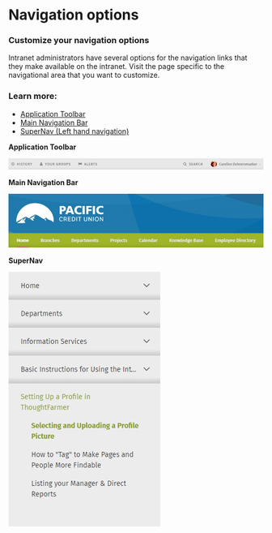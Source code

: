 # Navigation options

### Customize your navigation options

Intranet administrators have several options for the navigation links that they make available on the intranet. Visit the page specific to the navigational area that you want to customize.

### Learn more:

* [Application Toolbar](../../../using-thoughtfarmer/basic-features/application-toolbar.md)
* [Main Navigation Bar](main-navigation-bar.md)
* [SuperNav \(Left hand navigation\)](supernav-setting.md)

**Application Toolbar**

![](../../../.gitbook/assets/1%20%2869%29.png)

**Main Navigation Bar**

![](../../../.gitbook/assets/asd%20%281%29.jpg)

**SuperNav**

![](../../../.gitbook/assets/aaa%20%283%29.jpg)



